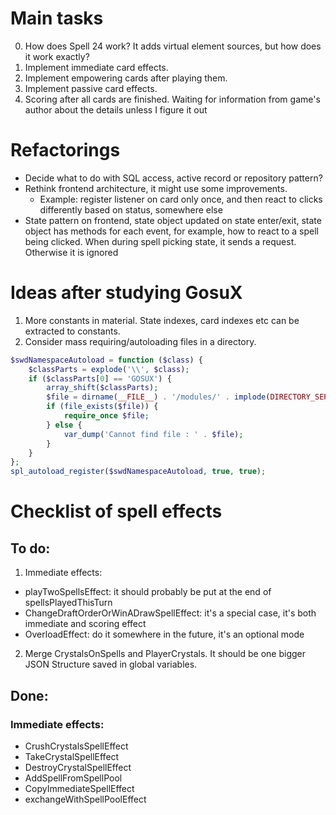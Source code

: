 # Main tasks

0. How does Spell 24 work? It adds virtual element sources, but how does it work exactly?
1. Implement immediate card effects.
2. Implement empowering cards after playing them.
3. Implement passive card effects.
4. Scoring after all cards are finished. Waiting for information from game's author about the details unless I figure it out

# Refactorings

- Decide what to do with SQL access, active record or repository pattern?
- Rethink frontend architecture, it might use some improvements.
  - Example: register listener on card only once, and then react to clicks differently based on status, somewhere else
- State pattern on frontend, state object updated on state enter/exit, state object has methods for each event, for example, how to react to a spell being clicked. When during spell picking state, it sends a request. Otherwise it is ignored

# Ideas after studying GosuX

1. More constants in material. State indexes, card indexes etc can be extracted to constants.
2. Consider mass requiring/autoloading files in a directory.

```php
$swdNamespaceAutoload = function ($class) {
    $classParts = explode('\\', $class);
    if ($classParts[0] == 'GOSUX') {
        array_shift($classParts);
        $file = dirname(__FILE__) . '/modules/' . implode(DIRECTORY_SEPARATOR, $classParts) . '.php';
        if (file_exists($file)) {
            require_once $file;
        } else {
            var_dump('Cannot find file : ' . $file);
        }
    }
};
spl_autoload_register($swdNamespaceAutoload, true, true);
```

# Checklist of spell effects

## To do:

1. Immediate effects:

- playTwoSpellsEffect: it should probably be put at the end of spellsPlayedThisTurn
- ChangeDraftOrderOrWinADrawSpellEffect: it's a special case, it's both immediate and scoring effect
- OverloadEffect: do it somewhere in the future, it's an optional mode

2. Merge CrystalsOnSpells and PlayerCrystals. It should be one bigger JSON Structure saved in global variables.

## Done:

### Immediate effects:

- CrushCrystalsSpellEffect
- TakeCrystalSpellEffect
- DestroyCrystalSpellEffect
- AddSpellFromSpellPool
- CopyImmediateSpellEffect
- exchangeWithSpellPoolEffect
